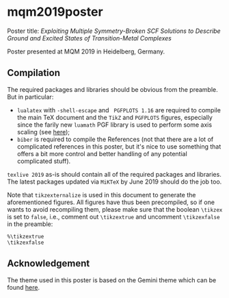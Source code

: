# mqm2019poster
Poster title: *Exploiting Multiple Symmetry-Broken SCF Solutions to Describe Ground and Excited States of Transition-Metal Complexes*

Poster presented at MQM 2019 in Heidelberg, Germany.

## Compilation
The required packages and libraries should be obvious from the preamble. But in particular:
  * `lualatex` with `-shell-escape` and ` PGFPLOTS 1.16` are required to compile the main TeX document and the `TikZ` and `PGFPLOTS` figures, especially since the farily new `luamath` PGF library is used to perform some axis scaling (see [here](https://tex.stackexchange.com/questions/333633/lua-reimplementations-of-pgf-math));
  * `biber` is required to compile the References (not that there are a lot of complicated references in this poster, but it's nice to use something that offers a bit more control and better handling of any potential complicated stuff).
 
`texlive 2019` as-is should contain all of the required packages and libraries. The latest packages updated via `MiKTeX` by June 2019 should do the job too.

Note that `tikzexternalize` is used in this document to generate the aforementioned figures. All figures have thus been precompiled, so if one wants to avoid recompiling them, please make sure that the boolean `\tikzex` is set to `false`, i.e., comment out `\tikzextrue` and uncomment `\tikzexfalse` in the preamble:
```
%\tikzextrue
\tikzexfalse
```

## Acknowledgement
The theme used in this poster is based on the Gemini theme which can be found [here](https://github.com/anishathalye/gemini).
